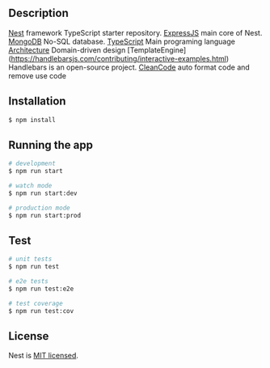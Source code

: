 ## Description

[Nest](https://github.com/nestjs/nest) framework TypeScript starter repository.
[ExpressJS](https://expressjs.com/) main core of Nest.
[MongoDB](https://www.mongodb.com/) No-SQL database.
[TypeScript](https://www.typescriptlang.org/) Main programing language
[Architecture](https://en.wikipedia.org/wiki/Domain-driven_design) Domain-driven design
[TemplateEngine] (https://handlebarsjs.com/contributing/interactive-examples.html) Handlebars is an open-source project. 
[CleanCode](https://eslint.org/) auto format code and remove use code
## Installation

```bash
$ npm install
```

## Running the app

```bash
# development
$ npm run start

# watch mode
$ npm run start:dev

# production mode
$ npm run start:prod
```

## Test

```bash
# unit tests
$ npm run test

# e2e tests
$ npm run test:e2e

# test coverage
$ npm run test:cov
```

## License

  Nest is [MIT licensed](https://github.com/nestjs/nest/blob/master/LICENSE).
